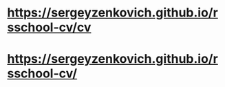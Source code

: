 # https://sergeyzenkovich.github.io/rsschool-cv/cv
# https://sergeyzenkovich.github.io/rsschool-cv/
